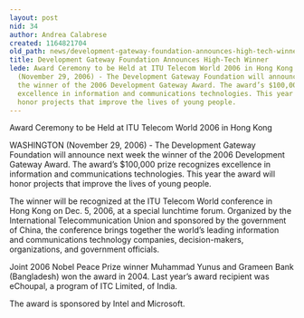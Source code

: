 ```yaml
---
layout: post
nid: 34
author: Andrea Calabrese
created: 1164821704
old_path: news/development-gateway-foundation-announces-high-tech-winner
title: Development Gateway Foundation Announces High-Tech Winner
lede: Award Ceremony to be Held at ITU Telecom World 2006 in Hong Kong WASHINGTON
  (November 29, 2006) - The Development Gateway Foundation will announce next week
  the winner of the 2006 Development Gateway Award. The award’s $100,000 prize recognizes
  excellence in information and communications technologies. This year the award will
  honor projects that improve the lives of young people.
---
```


Award Ceremony to be Held at ITU Telecom World 2006 in Hong Kong

WASHINGTON (November 29, 2006) - The Development Gateway Foundation will announce next week the winner of the 2006 Development Gateway Award. The award’s $100,000 prize recognizes excellence in information and communications technologies. This year the award will honor projects that improve the lives of young people.

The winner will be recognized at the ITU Telecom World conference in Hong Kong on Dec. 5, 2006, at a special lunchtime forum. Organized by the International Telecommunication Union and sponsored by the government of China, the conference brings together the world’s leading information and communications technology companies, decision-makers, organizations, and government officials.

Joint 2006 Nobel Peace Prize winner Muhammad Yunus and Grameen Bank (Bangladesh) won the award in 2004. Last year’s award recipient was eChoupal, a program of ITC Limited, of India.

The award is sponsored by Intel and Microsoft.
